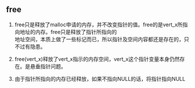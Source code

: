 ## free

1. free只是释放了malloc申请的内存，并不改变指针的值。free的是vert_x所指向地址的内存。free只是释放了指针所指向的  
地址空间，本质上做了一些标记而已，所以指针及空间内容都还是存在的，只不过有隐患。

2. free(vert_x)释放了vert_x指示的内存空间，vert_x这个指针变量本身仍然存在。是悬垂指针问题。

3. 由于指针所指向的内存已经释放，如果不指向NULL的话，将指针指向NULL

